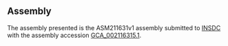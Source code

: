 

Assembly
--------

The assembly presented is the ASM211631v1 assembly submitted to
[INSDC](http://www.insdc.org) with the assembly accession
[GCA\_002116315.1](http://www.ebi.ac.uk/ena/data/view/GCA_002116315.1).
